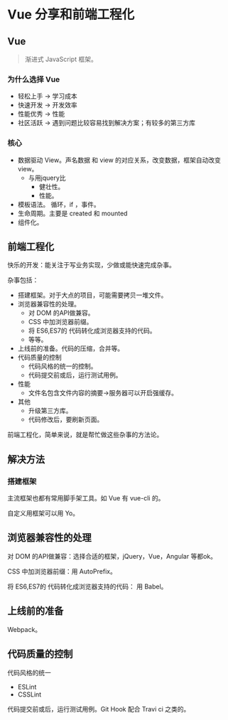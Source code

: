 # Vue 分享和前端工程化
## Vue
> 渐进式 JavaScript 框架。


### 为什么选择 Vue
* 轻松上手 -> 学习成本
* 快速开发 -> 开发效率
* 性能优秀 -> 性能
* 社区活跃 -> 遇到问题比较容易找到解决方案；有较多的第三方库

### 核心
* 数据驱动 View。声名数据 和 view 的对应关系，改变数据，框架自动改变view。
  * 与用jquery比
    * 健壮性。
    * 性能。
* 模板语法。 循环，if ，事件。
* 生命周期。主要是 created 和 mounted
* 组件化。

## 前端工程化
快乐的开发：能关注于写业务实现，少做或能快速完成杂事。

杂事包括：
* 搭建框架。对于大点的项目，可能需要拷贝一堆文件。
* 浏览器兼容性的处理。
  * 对 DOM 的API做兼容。
  * CSS 中加浏览器前缀。
  * 将 ES6,ES7的 代码转化成浏览器支持的代码。
  * 等等。
* 上线前的准备。代码的压缩，合并等。
* 代码质量的控制
  * 代码风格的统一的控制。
  * 代码提交前或后，运行测试用例。
* 性能
  * 文件名包含文件内容的摘要->服务器可以开启强缓存。
* 其他
  * 升级第三方库。
  * 代码修改后，要刷新页面。

前端工程化，简单来说，就是帮忙做这些杂事的方法论。

## 解决方法
### 搭建框架
主流框架也都有常用脚手架工具。如 Vue 有 vue-cli 的。

自定义用框架可以用 Yo。 

## 浏览器兼容性的处理
对 DOM 的API做兼容：选择合适的框架，jQuery，Vue，Angular 等都ok。

CSS 中加浏览器前缀：用 AutoPrefix。

将 ES6,ES7的 代码转化成浏览器支持的代码： 用 Babel。

## 上线前的准备
Webpack。

## 代码质量的控制
代码风格的统一
* ESLint
* CSSLint

代码提交前或后，运行测试用例。Git Hook 配合 Travi ci 之类的。



